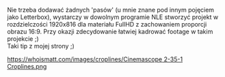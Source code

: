 Nie trzeba dodawać żadnych 'pasów' (u mnie znane pod innym pojęciem jako Letterbox), wystarczy w dowolnym programie NLE stworzyć projekt w rozdzielczości 1920x816 dla materiału FullHD z zachowaniem proporcji obrazu 16:9. Przy okazji zdecydowanie łatwiej kadrować footage w takim projekcie ;)  
Taki tip z mojej strony ;)  

  

[https://whoismatt.com/images/croplines/Cinemascope 2-35-1 Croplines.png](https://whoismatt.com/images/croplines/Cinemascope%202-35-1%20Croplines.png)